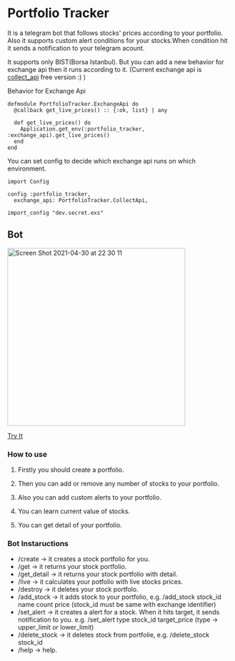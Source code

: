 # Portfolio Tracker

It is a telegram bot that follows stocks' prices according to your portfolio. Also it supports custom alert conditions for your stocks.When condition hit it sends a notification to your telegram acount.

It supports only BIST(Borsa Istanbul). But you can add a new behavior for exchange api then it runs according to it.
(Current exchange api is [collect_api](https://collectapi.com/tr/api/economy/altin-doviz-ve-borsa-api) free version :) )

Behavior for Exchange Api
```
defmodule PortfolioTracker.ExchangeApi do
  @callback get_live_prices() :: {:ok, list} | any

  def get_live_prices() do
    Application.get_env(:portfolio_tracker, :exchange_api).get_live_prices()
  end
end
```
You can set config to decide which exchange api runs on which environment.
```
import Config

config :portfolio_tracker,
  exchange_api: PortfolioTracker.CollectApi,

import_config "dev.secret.exs"

```


## Bot
[<img width="398" alt="Screen Shot 2021-04-30 at 22 30 11" src="https://user-images.githubusercontent.com/13722649/116748942-daaa8280-aa08-11eb-8502-43f1bda81e2d.png">](https://t.me/foter_portfolio_tracker_bot)

[Try It](https://t.me/foter_portfolio_tracker_bot)

### How to use
1. Firstly you should create a portfolio.


2. Then you can add or remove any number of stocks to your portfolio.

3. Also you can add custom alerts to your portfolio.

4. You can learn current value of stocks.

5. You can get detail of your portfolio.<br>


### Bot Instaructions

*  /create        -> it creates a stock portfolio for you.
*  /get           -> it returns your stock portfolio.
*  /get_detail    -> it returns your stock portfolio with detail.
*  /live          -> it calculates your potfolio with live stocks prices.
*  /destroy       -> it deletes your stock portfolo.
*  /add_stock     -> it adds stock to your portfolio,
                  e.g. /add_stock stock_id name count price
                  (stock_id must be same with exchange identifier)
*  /set_alert     -> it creates a alert for a stock. When it hits target, it sends notification to you.
                  e.g. /set_alert type stock_id target_price
                  (type -> upper_limit or lower_limit)
*  /delete_stock  -> it deletes stock from portfolie,
                  e.g. /delete_stock stock_id
*  /help           -> help.

